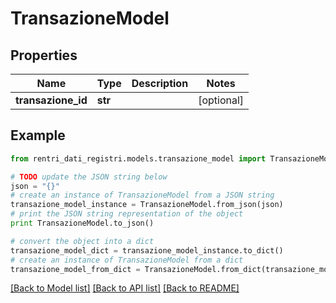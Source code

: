 # TransazioneModel


## Properties
Name | Type | Description | Notes
------------ | ------------- | ------------- | -------------
**transazione_id** | **str** |  | [optional] 

## Example

```python
from rentri_dati_registri.models.transazione_model import TransazioneModel

# TODO update the JSON string below
json = "{}"
# create an instance of TransazioneModel from a JSON string
transazione_model_instance = TransazioneModel.from_json(json)
# print the JSON string representation of the object
print TransazioneModel.to_json()

# convert the object into a dict
transazione_model_dict = transazione_model_instance.to_dict()
# create an instance of TransazioneModel from a dict
transazione_model_from_dict = TransazioneModel.from_dict(transazione_model_dict)
```
[[Back to Model list]](../README.md#documentation-for-models) [[Back to API list]](../README.md#documentation-for-api-endpoints) [[Back to README]](../README.md)


